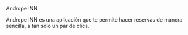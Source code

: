<p>Andrope INN</p>
<p>Andrope INN es una aplicación que te permite hacer reservas de manera sencilla, a tan solo un par de clics.</p>

